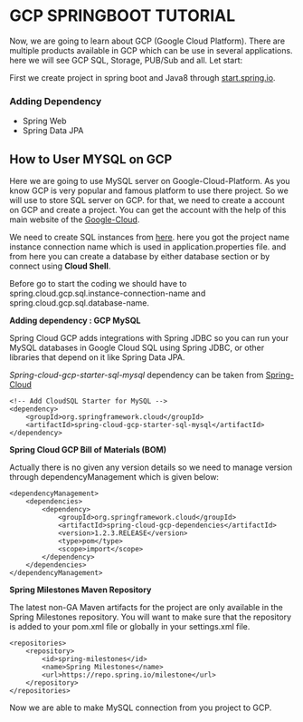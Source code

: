 # GCP SPRINGBOOT TUTORIAL

Now, we are going to learn about GCP (Google Cloud Platform). There are multiple products available in GCP which can be use in several
applications. here we will see GCP SQL, Storage, PUB/Sub and all. Let start:

First we create project in spring boot and Java8 through [start.spring.io](start.spring.io).

### Adding Dependency

* Spring Web
* Spring Data JPA

## How to User MYSQL on GCP

Here we are going to use MySQL server on Google-Cloud-Platform. As you know GCP is very popular and famous platform to use there project.
So we will use to store SQL server on GCP. for that, we need to create a account on GCP and create a project. You can get the account with
the help of this main website of the [Google-Cloud](https://console.cloud.google.com/).

We need to create SQL instances from [here](https://console.cloud.google.com/sql/instances). here you got the project name instance connection 
name which is used in application.properties file. and from here you can create a database by either database section or by connect using **Cloud Shell**.

Before go to start the coding we should have to spring.cloud.gcp.sql.instance-connection-name and spring.cloud.gcp.sql.database-name. 

**Adding dependency : GCP MySQL**

Spring Cloud GCP adds integrations with Spring JDBC so you can run your MySQL databases in Google Cloud SQL using Spring JDBC, or other libraries 
that depend on it like Spring Data JPA.

*Spring-cloud-gcp-starter-sql-mysql* dependency can be taken from [Spring-Cloud](https://cloud.spring.io/spring-cloud-gcp/multi/multi__spring_jdbc.html)

	<!-- Add CloudSQL Starter for MySQL -->
	<dependency>
		<groupId>org.springframework.cloud</groupId>
		<artifactId>spring-cloud-gcp-starter-sql-mysql</artifactId>
	</dependency>   
	
**Spring Cloud GCP Bill of Materials (BOM)**

Actually there is no given any version details so we need to manage version through dependencyManagement which is given below:

	<dependencyManagement>
	    <dependencies>
	        <dependency>
	            <groupId>org.springframework.cloud</groupId>
	            <artifactId>spring-cloud-gcp-dependencies</artifactId>
	            <version>1.2.3.RELEASE</version>
	            <type>pom</type>
	            <scope>import</scope>
	        </dependency>
	    </dependencies>
	</dependencyManagement>
	
**Spring Milestones Maven Repository**

The latest non-GA Maven artifacts for the project are only available in the Spring Milestones repository. You will want to make sure that the repository is added to your pom.xml file or globally in your settings.xml file.

	<repositories>
	    <repository>
	        <id>spring-milestones</id>
	        <name>Spring Milestones</name>
	        <url>https://repo.spring.io/milestone</url>
	    </repository>
	</repositories> 

Now we are able to make MySQL connection from you project to GCP. 

 

